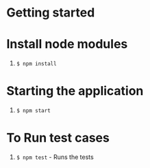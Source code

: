 # Getting started

# Install node modules
1. `$ npm install`


# Starting the application
1. `$ npm start`


# To Run test cases
1. `$ npm test` - Runs the tests

